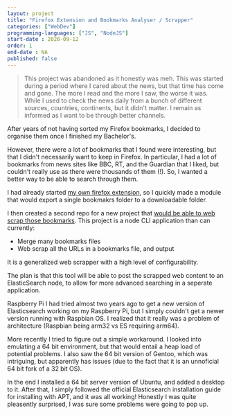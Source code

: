 ```yaml
---
layout: project
title: "Firefox Extension and Bookmarks Analyser / Scrapper"
categories: ["WebDev"]
programming-languages: ["JS", "NodeJS"]
start-date : 2020-09-12
order: 1
end-date : NA
published: false
---
```


> This project was abandoned as it honestly was meh. This was started during a period where I cared about the news, but that time has come and gone. The more I read and the more I saw, the worse it was. While I used to check the news daily from a bunch of different sources, countries, continents, but it didn't matter. I remain as informed as I want to be through better channels.

After years of not having sorted my Firefox bookmarks, I decided to organise them once I finished my Bachelor's.

However, there were a lot of bookmarks that I found were interesting, but that I didn't necessarily want to keep in Firefox. In particular, I had a lot of bookmarks from news sites like BBC, RT, and the Guardian that I liked, but couldn't really use as there were thousands of them (!). So, I wanted a better way to be able to search through them.

I had already started [my own firefox extension](https://github.com/HubbleCommand/browser-extension), so I quickly made a module that would export a single bookmakrs folder to a downloadable folder.

I then created a second repo for a new project that [would be able to web scrap those bookmarks](https://github.com/HubbleCommand/node-bookmarks-analyser). This project is a node CLI application than can currently:
- Merge many bookmarks files
- Web scrap all the URLs in a bookmarks file, and output

It is a generalized web scrapper with a high level of configurability.

The plan is that this tool will be able to post the scrapped web content to an ElasticSearch node, to allow for more advanced searching in a seperate application.


Raspberry Pi
I had tried almost two years ago to get a new version of Elasticsearch working on my Raspberry Pi, but I simply couldn't get a newer version running with Raspbian OS. I realized that it really was a problem of architecture (Raspbian being arm32 vs ES requiring arm64).

More recently I tried to figure out a simple workaround. I looked into emulating a 64 bit environment, but that would entail a heap load of potential problems. I also saw the 64 bit version of Gentoo, which was intriguing, but apparently has issues (due to the fact that it is an unnoficial 64 bit fork of a 32 bit OS). 

In the end I installed a 64 bit server version of Ubuntu, and added a desktop to it. After that, I simply followed the official Elasticsearch installation guide for installing with APT, and it was all working! Honestly I was quite pleasently surprised, I was sure some problems were going to pop up.
